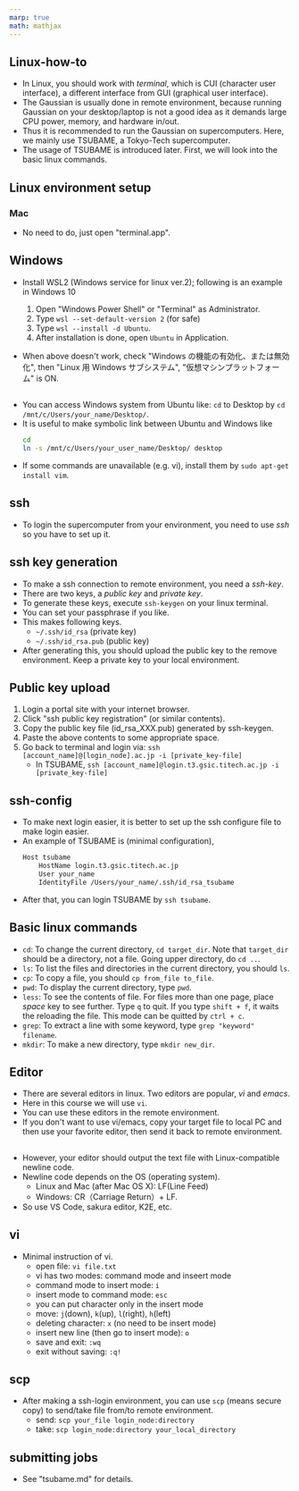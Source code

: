```yaml
---
marp: true
math: mathjax
---
```

<!-- headingDivider: 2 -->

## Linux-how-to
* In Linux, you should work with *terminal*, which is CUI (character user interface), a different interface from GUI (graphical user interface).
* The Gaussian is usually done in remote environment, because running Gaussian on your desktop/laptop is not a good idea as it demands large CPU power, memory, and hardware in/out.
* Thus it is recommended to run the Gaussian on supercomputers. Here, we mainly use TSUBAME, a Tokyo-Tech supercomputer.
* The usage of TSUBAME is introduced later. First, we will look into the basic linux commands.

## Linux environment setup
### Mac
* No need to do, just open "terminal.app".

## Windows
* Install WSL2 (Windows service for linux ver.2); following is an example in Windows 10
    1. Open "Windows Power Shell" or "Terminal" as Administrator.
    2. Type `wsl --set-default-version 2` (for safe)
    3. Type `wsl --install -d Ubuntu`.
    4. After installation is done, open `Ubuntu` in Application.

* When above doesn't work, check "Windows の機能の有効化、または無効化", then "Linux 用 Windows サブシステム", "仮想マシンプラットフォーム" is ON.

##
* You can access Windows system from Ubuntu like: `cd` to Desktop by `cd /mnt/c/Users/your_name/Desktop/`.
* It is useful to make symbolic link between Ubuntu and Windows like
    ```bash
    cd
    ln -s /mnt/c/Users/your_user_name/Desktop/ desktop
    ```
* If some commands are unavailable (e.g. vi), install them by `sudo apt-get install vim`.

## ssh
* To login the supercomputer from your environment, you need to use *ssh* so you have to set up it.

## ssh key generation
* To make a ssh connection to remote environment, you need a *ssh-key*.
* There are two keys, a *public key* and  *private key*.
* To generate these keys, execute `ssh-keygen` on your linux terminal.
* You can set your passphrase if you like.
* This makes following keys.
    + `~/.ssh/id_rsa` (private key)
    + `~/.ssh/id_rsa.pub` (public key)
* After generating this, you should upload the public key to the remove environment. Keep a private key to your local environment.

## Public key upload
1. Login a portal site with your internet browser.
2. Click "ssh public key registration" (or similar contents).
3. Copy the public key file (id_rsa_XXX.pub) generated by ssh-keygen.
4. Paste the above contents to some appropriate space.
5. Go back to terminal and login via: `ssh [account_name]@[login_node].ac.jp -i [private_key-file]`
    * In TSUBAME, `ssh [account_name]@login.t3.gsic.titech.ac.jp -i [private_key-file]`

## ssh-config
* To make next login easier, it is better to set up the ssh configure file to make login easier.
* An example of TSUBAME is (minimal configuration),
    ```bash
    Host tsubame
        HostName login.t3.gsic.titech.ac.jp
        User your_name
        IdentityFile /Users/your_name/.ssh/id_rsa_tsubame
    ```
* After that, you can login TSUBAME by `ssh tsubame`.

## Basic linux commands
* `cd`: To change the current directory, `cd target_dir`. Note that `target_dir` should be a directory, not a file. Going upper directory, do `cd ..`.
* `ls`: To list the files and directories in the current directory, you should `ls`.
* `cp`: To copy a file, you should `cp from_file to_file`.
* `pwd`: To display the current directory, type `pwd`.
* `less`: To see the contents of file. For files more than one page, place *space* key to see further. Type `q` to quit. If you type `shift + f`, it waits the reloading the file. This mode can be quitted by `ctrl + c`.
* `grep`: To extract a line with some keyword, type `grep "keyword" filename`.
* `mkdir`: To make a new directory, type `mkdir new_dir`.

## Editor
* There are several editors in linux. Two editors are popular, *vi* and *emacs*.
* Here in this course we will use `vi`.
* You can use these editors in the remote environment.
* If you don't want to use vi/emacs, copy your target file to local PC and then use your favorite editor, then send it back to remote environment.

##
* However, your editor should output the text file with Linux-compatible newline code.
* Newline code depends on the OS (operating system).
    * Linux and Mac (after Mac OS X): LF(Line Feed)
    * Windows: CR（Carriage Return）+ LF.
* So use VS Code, sakura editor, K2E, etc.

## vi
* Minimal instruction of vi.
    * open file: `vi file.txt`
    * vi has two modes: command mode and inseert mode
    * command mode to insert mode: `i`
    * insert mode to command mode: `esc`
    * you can put character only in the insert mode
    * move: `j`(down), `k`(up), `l`(right), `h`(left)
    * deleting character: `x` (no need to be insert mode)
    * insert new line (then go to insert mode): `o`
    * save and exit: `:wq`
    * exit without saving: `:q!`

## scp
* After making a ssh-login environment, you can use `scp` (means secure copy) to send/take file from/to remote environment.
    * send: `scp your_file login_node:directory`
    * take: `scp login_node:directory your_local_directory`

## submitting jobs
* See "tsubame.md" for details.